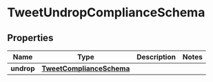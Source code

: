 

# TweetUndropComplianceSchema


## Properties

| Name | Type | Description | Notes |
|------------ | ------------- | ------------- | -------------|
|**undrop** | [**TweetComplianceSchema**](TweetComplianceSchema.md) |  |  |



